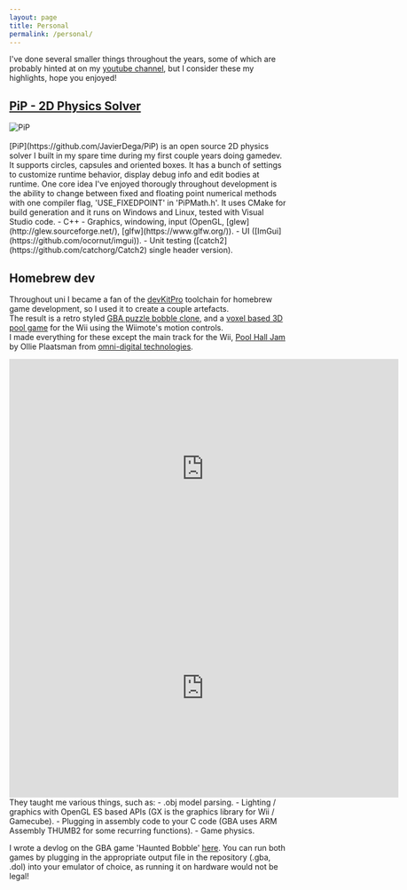 ```yaml
---
layout: page
title: Personal
permalink: /personal/
---
```


I've done several smaller things throughout the years, some of which are probably hinted at on my [youtube channel](https://www.youtube.com/channel/UCvBTH-OXl4d4M_MIVpegrpQ), but I consider these my highlights, hope you enjoyed!

## [PiP - 2D Physics Solver](https://github.com/JavierDega/PiP)
<img style="float: middle;" src="../assets/PiPScreenGrab.png" alt="PiP" title="PiP">
<br/>
<br/>
[PiP](https://github.com/JavierDega/PiP) is an open source 2D physics solver I built in my spare time during my first couple years doing gamedev.  
It supports circles, capsules and oriented boxes. It has a bunch of settings to customize runtime behavior, display debug
info and edit bodies at runtime. One core idea I've enjoyed thorougly throughout development is the ability to change between
fixed and floating point numerical methods with one compiler flag, 'USE_FIXEDPOINT' in 'PiPMath.h'.  
It uses CMake for build generation and it runs on Windows and Linux, tested with Visual Studio code.
- C++
- Graphics, windowing, input (OpenGL, [glew](http://glew.sourceforge.net/), [glfw](https://www.glfw.org/)).
- UI ([ImGui](https://github.com/ocornut/imgui)).
- Unit testing ([catch2](https://github.com/catchorg/Catch2) single header version).

## Homebrew dev
Throughout uni I became a fan of the [devKitPro](https://devkitpro.org/) toolchain for homebrew game development, so I used it to create a couple artefacts.   
The result is a retro styled [GBA puzzle bobble clone](https://github.com/JavierDega/Gba-Puzzle-Bobble), and a 
[voxel based 3D pool game](https://github.com/JavierDega/VoxelPool_Wii) for the Wii using the Wiimote's motion controls.  
I made everything for these except the main track for the Wii, [Pool Hall Jam](https://soundcloud.com/omnidigital/pool-hall-jam) by Ollie Plaatsman from [omni-digital technologies](https://www.omnidigitaltechnologies.co.uk/).

<iframe width="702" height="395" src="https://www.youtube.com/embed/nBaU7Xpso-Q" frameborder="0" allow="accelerometer; autoplay; clipboard-write; encrypted-media; gyroscope; picture-in-picture" allowfullscreen></iframe>
<br/>
<iframe width="702" height="395" src="https://www.youtube.com/embed/_IwZnQj_zqE" frameborder="0" allow="accelerometer; autoplay; clipboard-write; encrypted-media; gyroscope; picture-in-picture" allowfullscreen></iframe>
<br/>
They taught me various things, such as:
- .obj model parsing.
- Lighting / graphics with OpenGL ES based APIs (GX is the graphics library for Wii / Gamecube).
- Plugging in assembly code to your C code (GBA uses ARM Assembly THUMB2 for some recurring functions).
- Game physics.

I wrote a devlog on the GBA game 'Haunted Bobble' [here](https://javierdega.github.io/junk/2018/09/01/Hexagonal-Grids!-A-Puzzle-Bobble-Tutorial.html).
You can run both games by plugging in the appropriate output file in the repository (.gba, .dol) into your emulator of choice, as running it on hardware would not be legal!

